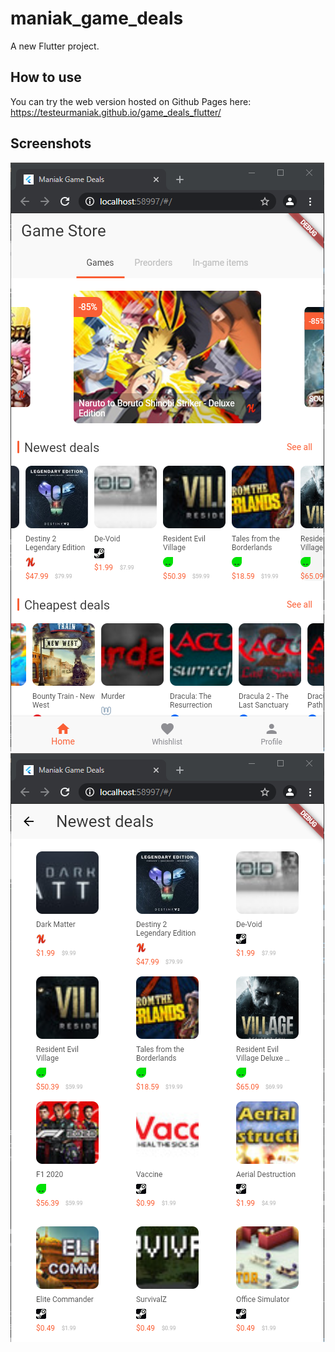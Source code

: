 # maniak_game_deals

A new Flutter project.

## How to use

You can try the web version hosted on Github Pages here: https://testeurmaniak.github.io/game_deals_flutter/

## Screenshots

![Home](screenshots/home.png)
![New](screenshots/new.png)